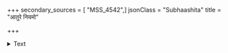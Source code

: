 +++
secondary_sources = [ "MSS_4542",]
jsonClass = "Subhaashita"
title = "आतुरे नियमो"

+++

<details><summary>Text</summary>

आतुरे नियमो नास्ति बाले वृद्धे तथैव च।  
पराचाररते चैव एष धर्मः सनातनः॥
</details>
